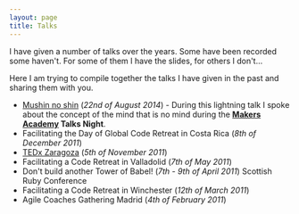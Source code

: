 ```yaml
---
layout: page
title: Talks
---
```


I have given a number of talks over the years. Some have been recorded some haven't. For some of them I have the slides, for others I don't...

Here I am trying to compile together the talks I have given in the past and sharing them with you.

- [Mushin no shin](/talks/mushin-no-shin/index.html) (_22nd of August 2014_) - During this lightning talk I spoke about the concept of the mind that is no mind during the **[Makers Academy](http://makersacademy.com) Talks Night**.
- Facilitating the Day of Global Code Retreat in Costa Rica (_8th of December 2011_)
- [TEDx Zaragoza](http://www.tedxzaragoza.com/) (_5th of November 2011_)
- Facilitating a Code Retreat in Valladolid (_7th of May 2011_)
- Don't build another Tower of Babel! (_7th - 9th of April 2011_) Scottish Ruby Conference
- Facilitating a Code Retreat in Winchester (_12th of March 2011_)
- Agile Coaches Gathering Madrid (_4th of February 2011_)